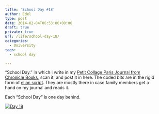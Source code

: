 ```yaml
---
title: 'School Day #18'
author: Edel
type: post
date: 2014-02-04T06:53:00+00:00
draft: true
private: true
url: /life/school-day-18/
categories:
  - University
tags:
  - school day

---
```

&#8220;School Day.&#8221; In which I write in my [Petit Collage Paris Journal from Chronicle Books][1], scan it, and post it in here. The coded bits are in the rigid form of [elian script][2]. They are mostly there in case family members get a hand on my journal and reads it.

Each &#8220;School Day&#8221; is one day behind.

[<img src="http://scattered.me/wp-content/uploads/2014/02/Day-18.png" alt="Day 18" class="img-responsive" />][3]

<ol class="footnote">
</ol>

 [1]: http://www.chroniclebooks.com/titles/petit-collage-paris-journal.html
 [2]: http://www.ccelian.com/concepca.html
 [3]: http://scattered.me/wp-content/uploads/2014/02/Day-18.png